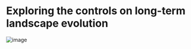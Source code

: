 # Exploring the controls on long-term landscape evolution 

![image](https://user-images.githubusercontent.com/10188895/168928493-5319e647-3668-4463-be5d-b59788fa22fb.png)
